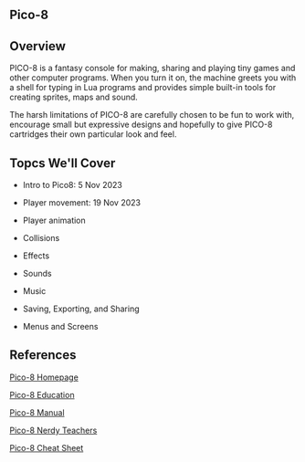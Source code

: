 ## Pico-8

## Overview

PICO-8 is a fantasy console for making, sharing and playing tiny games and other computer programs. When you turn it on, the machine greets you with a shell for typing in Lua programs and provides simple built-in tools for creating sprites, maps and sound.

The harsh limitations of PICO-8 are carefully chosen to be fun to work with, encourage small but expressive designs and hopefully to give PICO-8 cartridges their own particular look and feel.

## Topcs We'll Cover

- Intro to Pico8: 5 Nov 2023

- Player movement: 19 Nov 2023

- Player animation

- Collisions

- Effects

- Sounds

- Music

- Saving, Exporting, and Sharing

- Menus and Screens

## References

[Pico-8 Homepage](https://www.lexaloffle.com/pico-8.php)

[Pico-8 Education](https://www.pico-8-edu.com/)

[Pico-8 Manual](https://www.lexaloffle.com/dl/docs/pico-8_manual.html)

[Pico-8 Nerdy Teachers](https://nerdyteachers.com/PICO-8/)

[Pico-8 Cheat Sheet](https://www.lexaloffle.com/bbs/?pid=74609)

